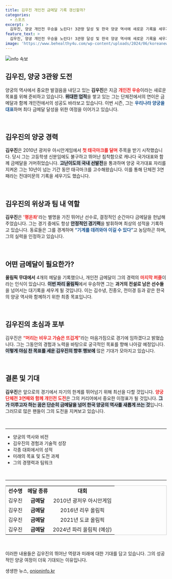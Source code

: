 ```yaml
---
title: 김우진 개인전 금메달 기록 갱신할까?
categories:
  - 스포츠
excerpt: >
  김우진, 양궁 개인전 우승을 노린다! 3관왕 달성 및 한국 양궁 역사에 새로운 기록을 세우기 위한 그의 결전이 시작된다. 과연 그는 마지막 퍼즐을 맞출 수 있을까?
feature_text: >
  김우진, 양궁 개인전 우승을 노린다! 3관왕 달성 및 한국 양궁 역사에 새로운 기록을 세우기 위한 그의 결전이 시작된다. 과연 그는 마지막 퍼즐을 맞출 수 있을까?
image: 'https://www.behealthy4u.com/wp-content/uploads/2024/06/koreanews.jpg'
---
```


<p><img src="https://www.behealthy4u.com/wp-content/uploads/2024/06/koreanews.jpg" alt="info 속보" /></p>

<h2 data-ke-size="size26">김우진, 양궁 3관왕 도전</h2>

<p data-ke-size="size16">양궁의 역사에서 중요한 발걸음을 내딛고 있는 <b>김우진</b>은 지금 <b><span style="color: #ee2323;">개인전 우승</span></b>이라는 새로운 목표를 위해 준비하고 있습니다. <b><span style="background-color: #21538527;">위대한 업적</span></b>을 쌓고 있는 그는 단체전에서의 연이은 금메달과 함께 개인전에서의 성공도 바라보고 있습니다. 이번 시즌, 그는 <b><span style="color: #1a5490;">우리나라 양궁을 대표</span></b>하며 최다 금메달 달성을 위한 여정을 이어가고 있습니다.</p>

<p data-ke-size="size16">&nbsp;</p>

<h2 data-ke-size="size26">김우진의 양궁 경력</h2>

<p data-ke-size="size16"><b>김우진</b>은 2010년 광저우 아시안게임에서 <b><span style="color: #ee2323;">첫 태극마크를 달며</span></b> 주목을 받기 시작했습니다. 당시 그는 고등학생 신분임에도 불구하고 뛰어난 침착함으로 캐나다 국가대표와 함께 금메달을 거머쥐었습니다. <b><span style="background-color: #21538527;">고난이도의 국내 선발전</span></b>을 통과하며 양궁 국가대표 자리를 지켜온 그는 10년이 넘는 기간 동안 태극마크를 고수해왔습니다. 이를 통해 단체전 3연패라는 전대미문의 기록을 세우기도 했습니다.</p>

<p data-ke-size="size16">&nbsp;</p>

<h2 data-ke-size="size26">김우진의 위상과 팀 내 역할</h2>

<p data-ke-size="size16"><b>김우진</b>은 <b><span style="color: #ee2323;">'평온좌'</span></b>라는 별명을 가진 뛰어난 선수로, 결정적인 순간마다 금메달을 헌납해주었습니다. 그는 경기 중에도 항상 <b><span style="background-color: #21538527;">안정적인 경기력</span></b>을 발휘하며 최상의 성적을 기록하고 있습니다. 동료들은 그를 경계하며 <b><span style="color: #1a5490;">“기계를 데려와야 이길 수 있다”</span></b>고 농담하곤 하며, 그의 실력을 인정하고 있습니다.</p>

<p data-ke-size="size16">&nbsp;</p>

<h2 data-ke-size="size26">어떤 금메달이 필요한가?</h2>

<p data-ke-size="size16"><b>올림픽 무대에서</b> 4개의 메달을 기록했으나, 개인전 금메달이 그의 경력의 <b><span style="color: #ee2323;">마지막 퍼즐</span></b>이라는 인식이 있습니다. <b><span style="background-color: #21538527;">이번 파리 올림픽</span></b>에서 우승하면 그는 <b>과거의 전설로 남은 선수들</b>을 넘어서는 대기록을 세우게 될 것입니다. 이는 김수녕, 진종오, 전이경 등과 같은 한국의 양궁 역사와 함께하기 위한 최종 목표입니다.</p>

<p data-ke-size="size16">&nbsp;</p>

<h2 data-ke-size="size26">김우진의 초심과 포부</h2>

<p data-ke-size="size16">김우진은 <b><span style="color: #ee2323;">“머리는 비우고 가슴은 뜨겁게”</span></b>라는 마음가짐으로 경기에 임하겠다고 밝혔습니다. 그는 그동안의 경험과 노력을 바탕으로 궁극적인 목표를 향해 나아갈 예정입니다. <b><span style="background-color: #21538527;">이렇게 야심 찬 목표를 세운 김우진의 향후 행보에</span></b> 많은 기대가 모아지고 있습니다.</p>

<p data-ke-size="size16">&nbsp;</p>

<h2 data-ke-size="size26">결론 및 기대</h2>

<p data-ke-size="size16"><b>김우진</b>은 앞으로의 경기에서 자기의 한계를 뛰어넘기 위해 최선을 다할 것입니다. <b><span style="color: #ee2323;">양궁 단체전 3연패와 함께 개인전 도전</span></b>은 그의 커리어에서 중요한 이정표가 될 것입니다. <b><span style="background-color: #21538527;">그가 이루고자 하는 꿈은 단순히 금메달을 넘어 한국 양궁의 역사를 새롭게 쓰는 것</span></b>입니다. 그러므로 많은 팬들이 그의 도전을 지켜보고 있습니다.</p>

<p data-ke-size="size16">&nbsp;</p>

<hr>

<ul>
  <li>양궁의 역사와 비전</li>
  <li>김우진의 경험과 기술적 성장</li>
  <li>각종 대회에서의 성적</li>
  <li>미래의 목표 및 도전 과제</li>
  <li>그의 경쟁력과 팀워크</li>
</ul>

<p data-ke-size="size16">&nbsp;</p>

<hr>

<table style="width: 100%; border: 1px solid #cccccc;">
  <tr>
    <td style="text-align: center; height: 17px;"><b>선수명</b></td>
    <td style="text-align: center; height: 17px;"><b>메달 종류</b></td>
    <td style="text-align: center; height: 17px;"><b>대회</b></td>
  </tr>
  <tr>
    <td style="text-align: center; height: 17px;">김우진</td>
    <td style="text-align: center; height: 17px;"><b>금메달</b></td>
    <td style="text-align: center; height: 17px;">2010년 광저우 아시안게임</td>
  </tr>
  <tr>
    <td style="text-align: center; height: 17px;">김우진</td>
    <td style="text-align: center; height: 17px;"><b>금메달</b></td>
    <td style="text-align: center; height: 17px;">2016년 리우 올림픽</td>
  </tr>
  <tr>
    <td style="text-align: center; height: 17px;">김우진</td>
    <td style="text-align: center; height: 17px;"><b>금메달</b></td>
    <td style="text-align: center; height: 17px;">2021년 도쿄 올림픽</td>
  </tr>
  <tr>
    <td style="text-align: center; height: 17px;">김우진</td>
    <td style="text-align: center; height: 17px;"><b>금메달</b></td>
    <td style="text-align: center; height: 17px;">2024년 파리 올림픽 (예상)</td>
  </tr>
</table>

<p data-ke-size="size16">&nbsp;</p>

<p>이러한 내용들은 김우진의 뛰어난 역량과 미래에 대한 기대를 담고 있습니다. 그의 성공적인 양궁 여정이 더욱 기대되는 이유입니다.</p>
생생한 뉴스, <a href="https://onioninfo.kr" rel="dofollow">onioninfo.kr</a>


